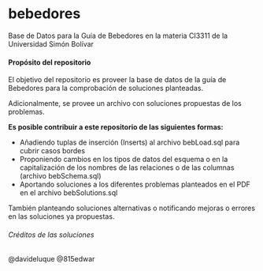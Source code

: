 # bebedores
Base de Datos para la Guía de Bebedores en la materia CI3311 de la Universidad Simón Bolívar

#### Propósito del repositorio
El objetivo del repositorio es proveer la base de datos de la guía de Bebedores
para la comprobación de soluciones planteadas.

Adicionalmente, se provee un archivo con soluciones propuestas de los problemas.

**Es posible contribuir a este repositorio de las siguientes formas:**

* Añadiendo tuplas de inserción (Inserts) al archivo bebLoad.sql para cubrir casos bordes
* Proponiendo cambios en los tipos de datos del esquema o en la capitalización de los nombres de las relaciones o de las columnas (archivo bebSchema.sql)
* Aportando soluciones a los diferentes problemas planteados en el PDF en el archivo bebSolutions.sql

También planteando soluciones alternativas o notificando mejoras o errores en las soluciones ya propuestas.

###### Créditos de las soluciones
@davideluque
@815edwar
